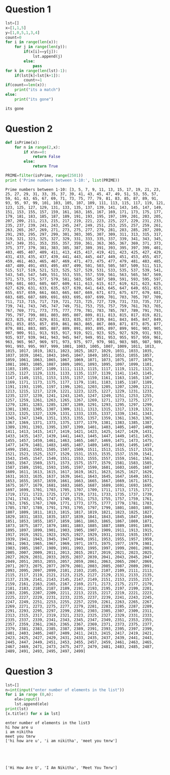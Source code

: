 # Question 1


```python
lst=[]
x=[1,1,5]
y=[1,0,5,1,3,4]
count=0
for i in range(len(x)):
    for j in range(len(y)):
        if(x[i]==y[j]):
            lst.append(j)
        else:
            pass
for k in range(len(lst)-1):
    if(lst[k]<lst[k+1]):
        count+=1
if(count==len(x)):   
    print("its a match")
else:
    print("its gone")
```

    its gone
    

# Question 2


```python
def isPrime(x):
    for n in range(2,x):
        if x%n==0:
            return False
        else:
            return True

PRIME=filter(isPrime, range(2501))
print ('Prime numbers between 1-10:', list(PRIME))
```

    Prime numbers between 1-10: [3, 5, 7, 9, 11, 13, 15, 17, 19, 21, 23, 25, 27, 29, 31, 33, 35, 37, 39, 41, 43, 45, 47, 49, 51, 53, 55, 57, 59, 61, 63, 65, 67, 69, 71, 73, 75, 77, 79, 81, 83, 85, 87, 89, 91, 93, 95, 97, 99, 101, 103, 105, 107, 109, 111, 113, 115, 117, 119, 121, 123, 125, 127, 129, 131, 133, 135, 137, 139, 141, 143, 145, 147, 149, 151, 153, 155, 157, 159, 161, 163, 165, 167, 169, 171, 173, 175, 177, 179, 181, 183, 185, 187, 189, 191, 193, 195, 197, 199, 201, 203, 205, 207, 209, 211, 213, 215, 217, 219, 221, 223, 225, 227, 229, 231, 233, 235, 237, 239, 241, 243, 245, 247, 249, 251, 253, 255, 257, 259, 261, 263, 265, 267, 269, 271, 273, 275, 277, 279, 281, 283, 285, 287, 289, 291, 293, 295, 297, 299, 301, 303, 305, 307, 309, 311, 313, 315, 317, 319, 321, 323, 325, 327, 329, 331, 333, 335, 337, 339, 341, 343, 345, 347, 349, 351, 353, 355, 357, 359, 361, 363, 365, 367, 369, 371, 373, 375, 377, 379, 381, 383, 385, 387, 389, 391, 393, 395, 397, 399, 401, 403, 405, 407, 409, 411, 413, 415, 417, 419, 421, 423, 425, 427, 429, 431, 433, 435, 437, 439, 441, 443, 445, 447, 449, 451, 453, 455, 457, 459, 461, 463, 465, 467, 469, 471, 473, 475, 477, 479, 481, 483, 485, 487, 489, 491, 493, 495, 497, 499, 501, 503, 505, 507, 509, 511, 513, 515, 517, 519, 521, 523, 525, 527, 529, 531, 533, 535, 537, 539, 541, 543, 545, 547, 549, 551, 553, 555, 557, 559, 561, 563, 565, 567, 569, 571, 573, 575, 577, 579, 581, 583, 585, 587, 589, 591, 593, 595, 597, 599, 601, 603, 605, 607, 609, 611, 613, 615, 617, 619, 621, 623, 625, 627, 629, 631, 633, 635, 637, 639, 641, 643, 645, 647, 649, 651, 653, 655, 657, 659, 661, 663, 665, 667, 669, 671, 673, 675, 677, 679, 681, 683, 685, 687, 689, 691, 693, 695, 697, 699, 701, 703, 705, 707, 709, 711, 713, 715, 717, 719, 721, 723, 725, 727, 729, 731, 733, 735, 737, 739, 741, 743, 745, 747, 749, 751, 753, 755, 757, 759, 761, 763, 765, 767, 769, 771, 773, 775, 777, 779, 781, 783, 785, 787, 789, 791, 793, 795, 797, 799, 801, 803, 805, 807, 809, 811, 813, 815, 817, 819, 821, 823, 825, 827, 829, 831, 833, 835, 837, 839, 841, 843, 845, 847, 849, 851, 853, 855, 857, 859, 861, 863, 865, 867, 869, 871, 873, 875, 877, 879, 881, 883, 885, 887, 889, 891, 893, 895, 897, 899, 901, 903, 905, 907, 909, 911, 913, 915, 917, 919, 921, 923, 925, 927, 929, 931, 933, 935, 937, 939, 941, 943, 945, 947, 949, 951, 953, 955, 957, 959, 961, 963, 965, 967, 969, 971, 973, 975, 977, 979, 981, 983, 985, 987, 989, 991, 993, 995, 997, 999, 1001, 1003, 1005, 1007, 1009, 1011, 1013, 1015, 1017, 1019, 1021, 1023, 1025, 1027, 1029, 1031, 1033, 1035, 1037, 1039, 1041, 1043, 1045, 1047, 1049, 1051, 1053, 1055, 1057, 1059, 1061, 1063, 1065, 1067, 1069, 1071, 1073, 1075, 1077, 1079, 1081, 1083, 1085, 1087, 1089, 1091, 1093, 1095, 1097, 1099, 1101, 1103, 1105, 1107, 1109, 1111, 1113, 1115, 1117, 1119, 1121, 1123, 1125, 1127, 1129, 1131, 1133, 1135, 1137, 1139, 1141, 1143, 1145, 1147, 1149, 1151, 1153, 1155, 1157, 1159, 1161, 1163, 1165, 1167, 1169, 1171, 1173, 1175, 1177, 1179, 1181, 1183, 1185, 1187, 1189, 1191, 1193, 1195, 1197, 1199, 1201, 1203, 1205, 1207, 1209, 1211, 1213, 1215, 1217, 1219, 1221, 1223, 1225, 1227, 1229, 1231, 1233, 1235, 1237, 1239, 1241, 1243, 1245, 1247, 1249, 1251, 1253, 1255, 1257, 1259, 1261, 1263, 1265, 1267, 1269, 1271, 1273, 1275, 1277, 1279, 1281, 1283, 1285, 1287, 1289, 1291, 1293, 1295, 1297, 1299, 1301, 1303, 1305, 1307, 1309, 1311, 1313, 1315, 1317, 1319, 1321, 1323, 1325, 1327, 1329, 1331, 1333, 1335, 1337, 1339, 1341, 1343, 1345, 1347, 1349, 1351, 1353, 1355, 1357, 1359, 1361, 1363, 1365, 1367, 1369, 1371, 1373, 1375, 1377, 1379, 1381, 1383, 1385, 1387, 1389, 1391, 1393, 1395, 1397, 1399, 1401, 1403, 1405, 1407, 1409, 1411, 1413, 1415, 1417, 1419, 1421, 1423, 1425, 1427, 1429, 1431, 1433, 1435, 1437, 1439, 1441, 1443, 1445, 1447, 1449, 1451, 1453, 1455, 1457, 1459, 1461, 1463, 1465, 1467, 1469, 1471, 1473, 1475, 1477, 1479, 1481, 1483, 1485, 1487, 1489, 1491, 1493, 1495, 1497, 1499, 1501, 1503, 1505, 1507, 1509, 1511, 1513, 1515, 1517, 1519, 1521, 1523, 1525, 1527, 1529, 1531, 1533, 1535, 1537, 1539, 1541, 1543, 1545, 1547, 1549, 1551, 1553, 1555, 1557, 1559, 1561, 1563, 1565, 1567, 1569, 1571, 1573, 1575, 1577, 1579, 1581, 1583, 1585, 1587, 1589, 1591, 1593, 1595, 1597, 1599, 1601, 1603, 1605, 1607, 1609, 1611, 1613, 1615, 1617, 1619, 1621, 1623, 1625, 1627, 1629, 1631, 1633, 1635, 1637, 1639, 1641, 1643, 1645, 1647, 1649, 1651, 1653, 1655, 1657, 1659, 1661, 1663, 1665, 1667, 1669, 1671, 1673, 1675, 1677, 1679, 1681, 1683, 1685, 1687, 1689, 1691, 1693, 1695, 1697, 1699, 1701, 1703, 1705, 1707, 1709, 1711, 1713, 1715, 1717, 1719, 1721, 1723, 1725, 1727, 1729, 1731, 1733, 1735, 1737, 1739, 1741, 1743, 1745, 1747, 1749, 1751, 1753, 1755, 1757, 1759, 1761, 1763, 1765, 1767, 1769, 1771, 1773, 1775, 1777, 1779, 1781, 1783, 1785, 1787, 1789, 1791, 1793, 1795, 1797, 1799, 1801, 1803, 1805, 1807, 1809, 1811, 1813, 1815, 1817, 1819, 1821, 1823, 1825, 1827, 1829, 1831, 1833, 1835, 1837, 1839, 1841, 1843, 1845, 1847, 1849, 1851, 1853, 1855, 1857, 1859, 1861, 1863, 1865, 1867, 1869, 1871, 1873, 1875, 1877, 1879, 1881, 1883, 1885, 1887, 1889, 1891, 1893, 1895, 1897, 1899, 1901, 1903, 1905, 1907, 1909, 1911, 1913, 1915, 1917, 1919, 1921, 1923, 1925, 1927, 1929, 1931, 1933, 1935, 1937, 1939, 1941, 1943, 1945, 1947, 1949, 1951, 1953, 1955, 1957, 1959, 1961, 1963, 1965, 1967, 1969, 1971, 1973, 1975, 1977, 1979, 1981, 1983, 1985, 1987, 1989, 1991, 1993, 1995, 1997, 1999, 2001, 2003, 2005, 2007, 2009, 2011, 2013, 2015, 2017, 2019, 2021, 2023, 2025, 2027, 2029, 2031, 2033, 2035, 2037, 2039, 2041, 2043, 2045, 2047, 2049, 2051, 2053, 2055, 2057, 2059, 2061, 2063, 2065, 2067, 2069, 2071, 2073, 2075, 2077, 2079, 2081, 2083, 2085, 2087, 2089, 2091, 2093, 2095, 2097, 2099, 2101, 2103, 2105, 2107, 2109, 2111, 2113, 2115, 2117, 2119, 2121, 2123, 2125, 2127, 2129, 2131, 2133, 2135, 2137, 2139, 2141, 2143, 2145, 2147, 2149, 2151, 2153, 2155, 2157, 2159, 2161, 2163, 2165, 2167, 2169, 2171, 2173, 2175, 2177, 2179, 2181, 2183, 2185, 2187, 2189, 2191, 2193, 2195, 2197, 2199, 2201, 2203, 2205, 2207, 2209, 2211, 2213, 2215, 2217, 2219, 2221, 2223, 2225, 2227, 2229, 2231, 2233, 2235, 2237, 2239, 2241, 2243, 2245, 2247, 2249, 2251, 2253, 2255, 2257, 2259, 2261, 2263, 2265, 2267, 2269, 2271, 2273, 2275, 2277, 2279, 2281, 2283, 2285, 2287, 2289, 2291, 2293, 2295, 2297, 2299, 2301, 2303, 2305, 2307, 2309, 2311, 2313, 2315, 2317, 2319, 2321, 2323, 2325, 2327, 2329, 2331, 2333, 2335, 2337, 2339, 2341, 2343, 2345, 2347, 2349, 2351, 2353, 2355, 2357, 2359, 2361, 2363, 2365, 2367, 2369, 2371, 2373, 2375, 2377, 2379, 2381, 2383, 2385, 2387, 2389, 2391, 2393, 2395, 2397, 2399, 2401, 2403, 2405, 2407, 2409, 2411, 2413, 2415, 2417, 2419, 2421, 2423, 2425, 2427, 2429, 2431, 2433, 2435, 2437, 2439, 2441, 2443, 2445, 2447, 2449, 2451, 2453, 2455, 2457, 2459, 2461, 2463, 2465, 2467, 2469, 2471, 2473, 2475, 2477, 2479, 2481, 2483, 2485, 2487, 2489, 2491, 2493, 2495, 2497, 2499]
    

# Question 3


```python
lst=[]
n=int(input("enter number of elements in the list"))
for i in range (0,n):
    ele=input()
    lst.append(ele)
print(lst)    
[x.title() for x in lst]
```

    enter number of elements in the list3
    hi how are u
    i am nikitha
    meet you tmrw
    ['hi how are u', 'i am nikitha', 'meet you tmrw']
    




    ['Hi How Are U', 'I Am Nikitha', 'Meet You Tmrw']


